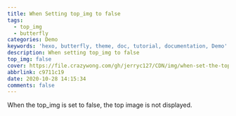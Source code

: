 ```yaml
---
title: When Setting top_img to false
tags:
  - top_img
  - butterfly
categories: Demo
keywords: 'hexo, butterfly, theme, doc, tutorial, documentation, Demo'
description: When setting top_img to false
top_img: false
cover: https://file.crazywong.com/gh/jerryc127/CDN/img/when-set-the-top-img-to-false.png
abbrlink: c9711c19
date: 2020-10-28 14:15:34
comments: false
---
```


When the top_img is set to false, the top image is not displayed.